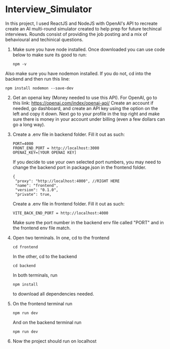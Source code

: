 # Interview_Simulator
In this project, I used ReactJS and NodeJS with OpenAI's API to recreate create an AI multi-round simulator created to help prep for future techincal interviews. Rounds consist of providing the job posting and a mix of behavioural and techinical questions.
1. Make sure you have node installed. Once downloaded you can use code below to make sure its good to run:
   ```
   npm -v
   ```
  Also make sure you have nodemon installed. If you do not, cd into the backend and then run this line:
   ```
   npm install nodemon --save-dev
   ```
 2. Get an openai key (Money needed to use this API).
    For OpenAI, go to this link: https://openai.com/index/openai-api/
    Create an account if needed, go dashboard, and create an API key using the option on  the left and copy it down. Next go to 
     your profile in the top right and make sure there is money in your account under billing (even a few dollars can go a long 
     way).   
 3. Create a .env file in backend folder. Fill it out as such:
     ```
     PORT=4000
     FRONT_END_PORT = http://localhost:3000
     OPENAI_KEY=[YOUR OPENAI KEY]
     ```
     If you decide to use your own selected port numbers, you may need to change the backend port in package.json in the frontend folder.
    ```
    {
     "proxy": "http://localhost:4000", //RIGHT HERE
     "name": "frontend",
     "version": "0.1.0",
     "private": true,
    ```

    Create a .env file in frontend folder. Fill it out as such:
     ```
     VITE_BACK_END_PORT = http://localhost:4000
     ```
     Make sure the port number in the backend env file called "PORT" and in the frontend env file match. 
 4. Open two terminals. In one, cd to the frontend
     ```
     cd frontend
     ```
    In the other, cd to the backend
     ```
     cd backend
     ```
    In both terminals, run
     ```
     npm install 
     ```
    to download all dependencies needed.

 5. On the frontend terminal run
     ```
     npm run dev
     ```
     And on the backend terminal run
     ```
     npm run dev 
     ```
6. Now the project should run on localhost
